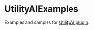 # UtilityAIExamples

Examples and samples for [UtilityAI plugin](https://github.com/iskorotkov/UtilityAI).
